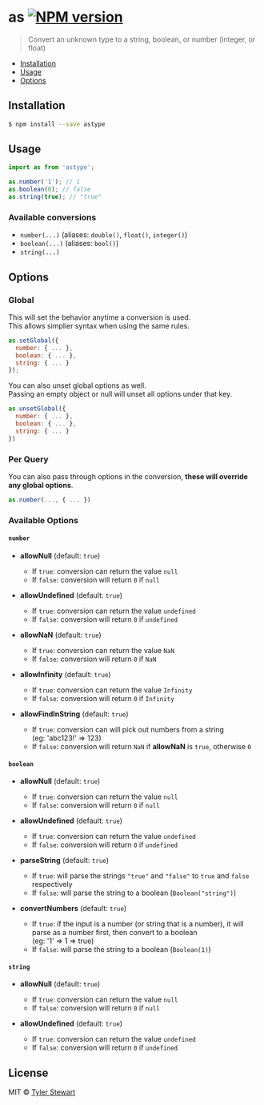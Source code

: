 # as [![NPM version][npm-image]][npm-url]
> Convert an unknown type to a string, boolean, or number (integer, or float)

* [Installation](#installation)
* [Usage](#usage)
* [Options](#options)

## Installation

```sh
$ npm install --save astype
```

## Usage

```js
import as from 'astype';

as.number('1'); // 1
as.boolean(0); // false
as.string(true); // "true"
```

### Available conversions

* `number(...)` (aliases: `double()`, `float()`, `integer()`)
* `boolean(...)` (aliases: `bool()`)
* `string(...)`

## Options

### Global

This will set the behavior anytime a conversion is used.  
This allows simplier syntax when using the same rules.

```js
as.setGlobal({
  number: { ... },
  boolean: { ... },
  string: { ... }
});
```

You can also unset global options as well.  
Passing an empty object or null will unset all options under that key.

```js
as.unsetGlobal({
  number: { ... },
  boolean: { ... },
  string: { ... }
})
```

### Per Query

You can also pass through options in the conversion, **these will override
any global options**.

```js
as.number(..., { ... })
```

### Available Options

#### `number`
* **allowNull** (default: `true`)
  * If `true`: conversion can return the value `null`
  * If `false`: conversion will return `0` if `null`


* **allowUndefined** (default: `true`)
  * If `true`: conversion can return the value `undefined`
  * If `false`: conversion will return `0` if `undefined`


* **allowNaN** (default: `true`)
  * If `true`: conversion can return the value `NaN`
  * If `false`: conversion will return `0` if `NaN`


* **allowInfinity** (default: `true`)
  * If `true`: conversion can return the value `Infinity`
  * If `false`: conversion will return `0` if `Infinity`


* **allowFindInString** (default: `true`)
  * If `true`: conversion can will pick out numbers from a string  
  (eg: 'abc123!' => 123)
  * If `false`: conversion will return `NaN` if **allowNaN** is `true`,
  otherwise `0`

#### `boolean`
* **allowNull** (default: `true`)
  * If `true`: conversion can return the value `null`
  * If `false`: conversion will return `0` if `null`


* **allowUndefined** (default: `true`)
  * If `true`: conversion can return the value `undefined`
  * If `false`: conversion will return `0` if `undefined`


* **parseString** (default: `true`)
  * If `true`: will parse the strings `"true"` and `"false"` to `true`
  and `false` respectively
  * If `false`: will parse the string to a boolean (`Boolean("string")`)


* **convertNumbers** (default: `true`)
  * If `true`: if the input is a number (or string that is a number),
  it will parse as a number first, then convert to a boolean  
  (eg: '1' => 1 => true)
  * If `false`: will parse the string to a boolean (`Boolean(1)`)

#### `string`
* **allowNull** (default: `true`)
  * If `true`: conversion can return the value `null`
  * If `false`: conversion will return `0` if `null`


* **allowUndefined** (default: `true`)
  * If `true`: conversion can return the value `undefined`
  * If `false`: conversion will return `0` if `undefined`

## License

MIT © [Tyler Stewart]()

[npm-image]: https://badge.fury.io/js/astype.svg
[npm-url]: https://npmjs.org/package/astype
